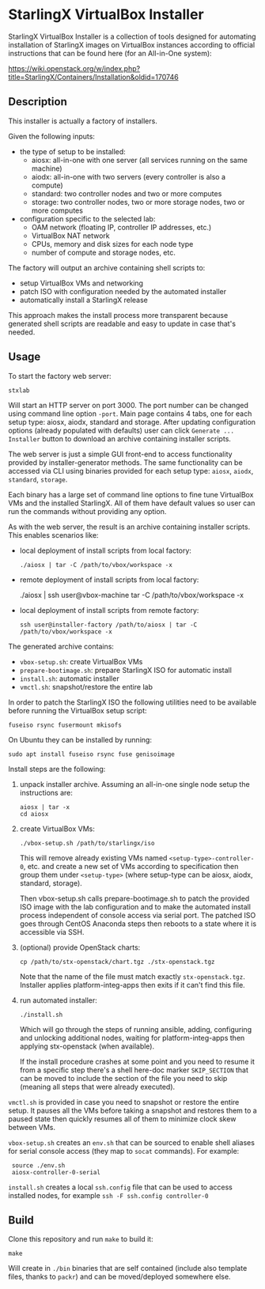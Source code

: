 # StarlingX VirtualBox Installer

StarlingX VirtualBox Installer is a collection of tools designed for automating
installation of StarlingX images on VirtualBox instances according to official
instructions that can be found here (for an All-in-One system):

https://wiki.openstack.org/w/index.php?title=StarlingX/Containers/Installation&oldid=170746

## Description

This installer is actually a factory of installers.

Given the following inputs:
- the type of setup to be installed:
  + aiosx: all-in-one with one server (all services running on the same machine)
  + aiodx: all-in-one with two servers (every controller is also a compute)
  + standard: two controller nodes and two or more computes
  + storage: two controller nodes, two or more storage nodes, two or more computes
- configuration specific to the selected lab:
  + OAM network (floating IP, controller IP addresses, etc.)
  + VirtualBox NAT network
  + CPUs, memory and disk sizes for each node type
  + number of compute and storage nodes, etc.

The factory will output an archive containing shell scripts to:
- setup VirtualBox VMs and networking
- patch ISO with configuration needed by the automated installer
- automatically install a StarlingX release

This approach makes the install process more transparent because generated
shell scripts are readable and easy to update in case that's needed.

## Usage

To start the factory web server:

    stxlab

Will start an HTTP server on port 3000. The port number can be changed using
command line option `-port`. Main page contains 4 tabs, one for each setup
type: aiosx, aiodx, standard and storage. After updating configuration options
(already populated with defaults) user can click `Generate ... Installer`
button to download an archive containing installer scripts.

The web server is just a simple GUI front-end to access functionality provided
by installer-generator methods. The same functionality can be accessed via
CLI using binaries provided for each setup type: `aiosx`, `aiodx`, `standard`,
`storage`.

Each binary has a large set of command line options to fine tune VirtualBox
VMs and the installed StarlingX. All of them have default values so user can
run the commands without providing any option.

As with the web server, the result is an archive containing installer scripts.
This enables scenarios like:
- local deployment of install scripts from local factory:

      ./aiosx | tar -C /path/to/vbox/workspace -x

 - remote deployment of install scripts from local factory:

      ./aiosx | ssh user@vbox-machine tar -C /path/to/vbox/workspace -x

- local deployment of install scripts from remote factory:

      ssh user@installer-factory /path/to/aiosx | tar -C /path/to/vbox/workspace -x

The generated archive contains:
- `vbox-setup.sh`: create VirtualBox VMs
- `prepare-bootimage.sh`: prepare StarlingX ISO for automatic install
- `install.sh`: automatic installer
- `vmctl.sh`: snapshot/restore the entire lab

In order to patch the StarlingX ISO the following utilities need to be available
before running the VirtualBox setup script:

    fuseiso rsync fusermount mkisofs

On Ubuntu they can be installed by running:

    sudo apt install fuseiso rsync fuse genisoimage

Install steps are the following:

1. unpack installer archive. Assuming an all-in-one single node setup the
   instructions are:

       aiosx | tar -x
       cd aiosx

2. create VirtualBox VMs:

       ./vbox-setup.sh /path/to/starlingx/iso

   This will remove already existing VMs named `<setup-type>-controller-0`, etc.
   and create a new set of VMs according to specification then group them under
   `<setup-type>` (where setup-type can be aiosx, aiodx, standard, storage).

   Then vbox-setup.sh calls prepare-bootimage.sh to patch the provided ISO
   image with the lab configuration and to make the automated install process
   independent of console access via serial port. The patched ISO goes through
   CentOS Anaconda steps then reboots to a state where it is accessible via
   SSH.

3. (optional) provide OpenStack charts:

       cp /path/to/stx-openstack/chart.tgz ./stx-openstack.tgz

   Note that the name of the file must match exactly `stx-openstack.tgz`.
   Installer applies platform-integ-apps then exits if it can't find this file.

4. run automated installer:

       ./install.sh

   Which will go through the steps of running ansible, adding, configuring and
   unlocking additional nodes, waiting for platform-integ-apps then applying
   stx-openstack (when available).

   If the install procedure crashes at some point and you need to resume it
   from a specific step there's a shell here-doc marker `SKIP_SECTION` that
   can be moved to include the section of the file you need to skip (meaning
   all steps that were already executed).

`vmctl.sh` is provided in case you need to snapshot or restore the entire
setup. It pauses all the VMs before taking a snapshot and restores them to
a paused state then quickly resumes all of them to minimize clock skew between
VMs.

`vbox-setup.sh` creates an `env.sh` that can be sourced to enable shell
aliases for serial console access (they map to `socat` commands). For example:

     source ./env.sh
     aiosx-controller-0-serial

`install.sh` creates a local `ssh.config` file that can be used to
access installed nodes, for example `ssh -F ssh.config controller-0`

## Build

Clone this repository and run `make` to build it:

    make

Will create in `./bin` binaries that are self contained (include also template
files, thanks to `packr`) and can be moved/deployed somewhere else.
